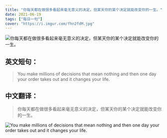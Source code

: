 ```yaml
---
title: "你每天都在做很多看起来毫无意义的决定，但某天你的某个决定就能改变你的一生。"
date: 2021-06-19
tags: ["每日一句"]
cover: "https://i.imgur.com/fhn2fdM.jpg"
---
```


![你每天都在做很多看起来毫无意义的决定，但某天你的某个决定就能改变你的一生。](https://i.imgur.com/nyaHEnB.jpg)

## 英文短句：
> You make millions of decisions that mean nothing and then one day your order takes out and it changes your life.

<!--more-->

## 中文翻译：
> 你每天都在做很多看起来毫无意义的决定，但某天你的某个决定就能改变你的一生。

![You make millions of decisions that mean nothing and then one day your order takes out and it changes your life.](https://i.imgur.com/sYKdZrO.jpg)

